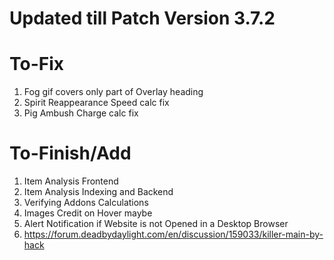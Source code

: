 # Updated till Patch Version 3.7.2

# To-Fix

1) Fog gif covers only part of Overlay heading
2) Spirit Reappearance Speed calc fix
3) Pig Ambush Charge calc fix

# To-Finish/Add

1) Item Analysis Frontend
2) Item Analysis Indexing and Backend
3) Verifying Addons Calculations
4) Images Credit on Hover maybe
5) Alert Notification if Website is not Opened in a Desktop Browser
6)  https://forum.deadbydaylight.com/en/discussion/159033/killer-main-by-hack

